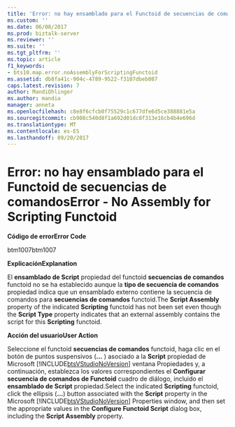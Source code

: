 ```yaml
---
title: 'Error: no hay ensamblado para el Functoid de secuencias de comandos | Documentos de Microsoft'
ms.custom: ''
ms.date: 06/08/2017
ms.prod: biztalk-server
ms.reviewer: ''
ms.suite: ''
ms.tgt_pltfrm: ''
ms.topic: article
f1_keywords:
- bts10.map.error.noAssemblyForScriptingFunctoid
ms.assetid: db8fa41c-904c-4789-9522-f3107dbeb087
caps.latest.revision: 7
author: MandiOhlinger
ms.author: mandia
manager: anneta
ms.openlocfilehash: c8e8f6cfcb0f75529c1c677dfe6d5ce388881e5a
ms.sourcegitcommit: cb908c540d8f1a692d01dc8f313e16cb4b4e696d
ms.translationtype: MT
ms.contentlocale: es-ES
ms.lasthandoff: 09/20/2017
---
```

# <a name="error---no-assembly-for-scripting-functoid"></a><span data-ttu-id="e9afe-102">Error: no hay ensamblado para el Functoid de secuencias de comandos</span><span class="sxs-lookup"><span data-stu-id="e9afe-102">Error - No Assembly for Scripting Functoid</span></span>
<span data-ttu-id="e9afe-103">**Código de error**</span><span class="sxs-lookup"><span data-stu-id="e9afe-103">**Error Code**</span></span>  
  
 <span data-ttu-id="e9afe-104">btm1007</span><span class="sxs-lookup"><span data-stu-id="e9afe-104">btm1007</span></span>  
  
 <span data-ttu-id="e9afe-105">**Explicación**</span><span class="sxs-lookup"><span data-stu-id="e9afe-105">**Explanation**</span></span>  
  
 <span data-ttu-id="e9afe-106">El **ensamblado de Script** propiedad del functoid **secuencias de comandos** functoid no se ha establecido aunque la **tipo de secuencia de comandos** propiedad indica que un ensamblado externo contiene la secuencia de comandos para **secuencias de comandos** functoid.</span><span class="sxs-lookup"><span data-stu-id="e9afe-106">The **Script Assembly** property of the indicated **Scripting** functoid has not been set even though the **Script Type** property indicates that an external assembly contains the script for this **Scripting** functoid.</span></span>  
  
 <span data-ttu-id="e9afe-107">**Acción del usuario**</span><span class="sxs-lookup"><span data-stu-id="e9afe-107">**User Action**</span></span>  
  
 <span data-ttu-id="e9afe-108">Seleccione el functoid **secuencias de comandos** functoid, haga clic en el botón de puntos suspensivos (**...** ) asociado a la **Script** propiedad de Microsoft [!INCLUDE[btsVStudioNoVersion](../includes/btsvstudionoversion-md.md)] ventana Propiedades y, a continuación, establezca los valores correspondientes el **Configurar secuencia de comandos de Functoid** cuadro de diálogo, incluido el **ensamblado de Script** propiedad.</span><span class="sxs-lookup"><span data-stu-id="e9afe-108">Select the indicated **Scripting** functoid, click the ellipsis (**...**) button associated with the **Script** property in the Microsoft [!INCLUDE[btsVStudioNoVersion](../includes/btsvstudionoversion-md.md)] Properties window, and then set the appropriate values in the **Configure Functoid Script** dialog box, including the **Script Assembly** property.</span></span>